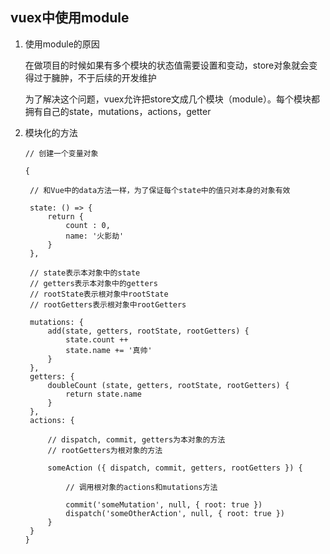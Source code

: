 ## vuex中使用module
1. 使用module的原因

   在做项目的时候如果有多个模块的状态值需要设置和变动，store对象就会变得过于臃肿，不于后续的开发维护

   为了解决这个问题，vuex允许把store文成几个模块（module）。每个模块都拥有自己的state，mutations，actions，getter

2. 模块化的方法
  
   
   ```
   // 创建一个变量对象

   {

    // 和Vue中的data方法一样，为了保证每个state中的值只对本身的对象有效

    state: () => {
        return {
            count : 0,
            name: '火影劫'
        }
    },

    // state表示本对象中的state
    // getters表示本对象中的getters
    // rootState表示根对象中rootState
    // rootGetters表示根对象中rootGetters

    mutations: {
        add(state, getters, rootState, rootGetters) {
            state.count ++
            state.name += '真帅'
        }
    },
    getters: {
        doubleCount (state, getters, rootState, rootGetters) {
            return state.name
        }
    },
    actions: {

        // dispatch, commit, getters为本对象的方法
        // rootGetters为根对象的方法

        someAction ({ dispatch, commit, getters, rootGetters }) {

            // 调用根对象的actions和mutations方法
            
            commit('someMutation', null, { root: true }) 
            dispatch('someOtherAction', null, { root: true })
        }
    }
   }
   ```